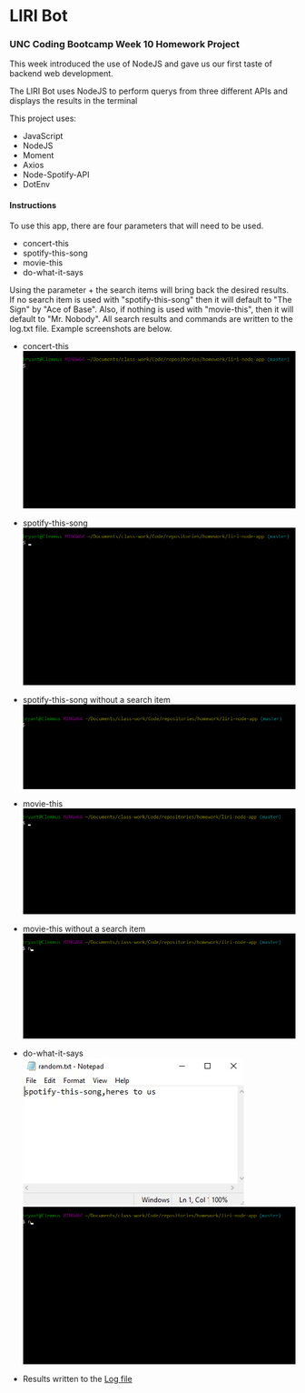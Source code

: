 # LIRI Bot

### UNC Coding Bootcamp Week 10 Homework Project


This week introduced the use of NodeJS and gave us our first taste of backend web development.  

The LIRI Bot uses NodeJS to perform querys from three different APIs and displays the results in the terminal

This project uses:

* JavaScript
* NodeJS
* Moment
* Axios
* Node-Spotify-API
* DotEnv

#### Instructions

To use this app, there are four parameters that will need to be used.

- concert-this
- spotify-this-song
- movie-this
- do-what-it-says

Using the parameter + the search items will bring back the desired results.  If no search item is used with "spotify-this-song" then it will default to "The Sign" by "Ace of Base".  Also, if nothing is used with "movie-this", then it will default to "Mr. Nobody".  All search results and commands are written to the log.txt file.  Example screenshots are below.

* concert-this
![concert-this](/images/concert-this.gif)

* spotify-this-song
![spotify-this-song](/images/spotify-this-song.gif)

* spotify-this-song without a search item
![spotify-without-search](/images/spotify-this-song-the-sign.gif)

* movie-this
![movie-this](/images/movie-this.gif)

* movie-this without a search item
![movie-without-search](/images/movie-this-nobody.gif)

* do-what-it-says
![random](/images/random.jpg)
![do-what-it-says](/images/do-what-it-says.gif)

* Results written to the [Log file](/log.txt)

